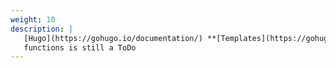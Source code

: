 ```yaml
---
weight: 10
description: |
   [Hugo](https://gohugo.io/documentation/) **[Templates](https://gohugo.io/templates/)** 
   functions is still a ToDo
---
```

